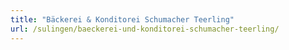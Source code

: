 ```yaml
---
title: "Bäckerei & Konditorei Schumacher Teerling"
url: /sulingen/baeckerei-und-konditorei-schumacher-teerling/
---
```

